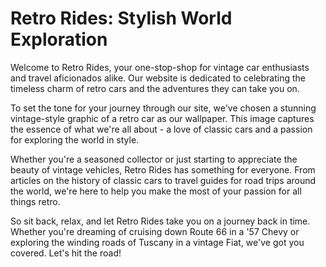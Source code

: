 <!--font:Lato-->

# Retro Rides: Stylish World Exploration

Welcome to Retro Rides, your one-stop-shop for vintage car enthusiasts and travel aficionados alike. Our website is dedicated to celebrating the timeless charm of retro cars and the adventures they can take you on.

To set the tone for your journey through our site, we've chosen a stunning vintage-style graphic of a retro car as our wallpaper. This image captures the essence of what we're all about - a love of classic cars and a passion for exploring the world in style.

Whether you're a seasoned collector or just starting to appreciate the beauty of vintage vehicles, Retro Rides has something for everyone. From articles on the history of classic cars to travel guides for road trips around the world, we're here to help you make the most of your passion for all things retro.

So sit back, relax, and let Retro Rides take you on a journey back in time. Whether you're dreaming of cruising down Route 66 in a '57 Chevy or exploring the winding roads of Tuscany in a vintage Fiat, we've got you covered. Let's hit the road!

<!--

Write me markdown content of website with wallpaper:

"A vintage-style graphic of a retro car for a car or travel website"

The header of the page should not be copy of the text but rather a real content of the website which is using this wallpaper.


---


# Retro Rides: Explore the World in Style

Welcome to Retro Rides, your one-stop-shop for vintage car enthusiasts and travel aficionados alike. Our website is dedicated to celebrating the timeless charm of retro cars and the adventures they can take you on.

To set the tone for your journey through our site, we've chosen a stunning vintage-style graphic of a retro car as our wallpaper. This image captures the essence of what we're all about - a love of classic cars and a passion for exploring the world in style.

Whether you're a seasoned collector or just starting to appreciate the beauty of vintage vehicles, Retro Rides has something for everyone. From articles on the history of classic cars to travel guides for road trips around the world, we're here to help you make the most of your passion for all things retro.

So sit back, relax, and let Retro Rides take you on a journey back in time. Whether you're dreaming of cruising down Route 66 in a '57 Chevy or exploring the winding roads of Tuscany in a vintage Fiat, we've got you covered. Let's hit the road!


---


Write me a Google font which is best fitting for the website.

Pick from the list:
- Great Vibes
- Lato
- Poppins
- Cabin
- Roboto
- Raleway
- Barlow Condensed
- Inter
- IBM Plex Sans
- Lobster
- Creepster
- Playfair Display
- Alegreya
- Orbitron
- Montserrat
- Cinzel
- Exo 2
- Open Sans
- Cinzel Decorative
- Dancing Script
- Cormorant Garamond
- Futura


Write just the font name nothing else.


---


Lato

-->
